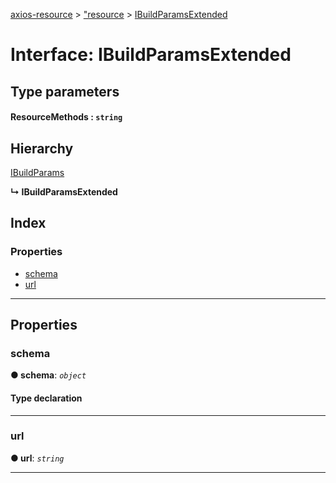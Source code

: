 [axios-resource](../README.md) > ["resource](../modules/_resource_d_.md) > [IBuildParamsExtended](../interfaces/_resource_d_.ibuildparamsextended.md)

# Interface: IBuildParamsExtended

## Type parameters
#### ResourceMethods :  `string`
## Hierarchy

 [IBuildParams](_resource_d_.ibuildparams.md)

**↳ IBuildParamsExtended**

## Index

### Properties

* [schema](_resource_d_.ibuildparamsextended.md#schema)
* [url](_resource_d_.ibuildparamsextended.md#url)

---

## Properties

<a id="schema"></a>

###  schema

**● schema**: *`object`*

#### Type declaration

___
<a id="url"></a>

###  url

**● url**: *`string`*

___

